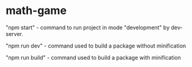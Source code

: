 # math-game


"npm start" - command to run project in mode "development" by dev-server.

"npm run dev" - command used to build a package without minification

"npm run build" - command used to build a package with minification
